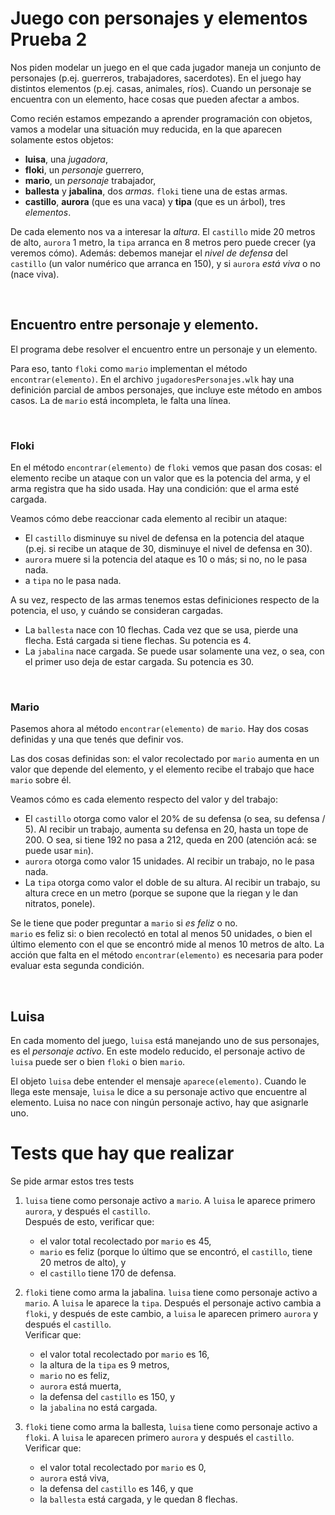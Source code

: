 # Juego con personajes y elementos Prueba 2
 
Nos piden modelar un juego en el que cada jugador maneja un conjunto de personajes (p.ej. guerreros, trabajadores, sacerdotes). En el juego hay distintos elementos (p.ej. casas, animales, ríos). Cuando un personaje se encuentra con un elemento, hace cosas que pueden afectar a ambos.

Como recién estamos empezando a aprender programación con objetos, vamos a modelar una situación muy reducida, en la que aparecen solamente estos objetos:

- **luisa**, una _jugadora_,
- **floki**, un _personaje_ guerrero,
- **mario**, un _personaje_ trabajador,
- **ballesta** y **jabalina**, dos _armas_. `floki` tiene una de estas armas.
- **castillo**, **aurora** (que es una vaca) y **tipa** (que es un árbol), tres _elementos_. 

De cada elemento nos va a interesar la _altura_. El `castillo` mide 20 metros de alto, `aurora` 1 metro, la `tipa` arranca en 8 metros pero puede crecer (ya veremos cómo).
Además: debemos manejar el _nivel de defensa_ del `castillo` (un valor numérico que arranca en 150), y si `aurora` _está viva_ o no (nace viva).


<br>

## Encuentro entre personaje y elemento. 

El programa debe resolver el encuentro entre un personaje y un elemento.

Para eso, tanto `floki` como `mario` implementan el método `encontrar(elemento)`.
En el archivo `jugadoresPersonajes.wlk` hay una definición parcial de ambos personajes, que incluye este método en ambos casos. La de `mario` está incompleta, le falta una línea. 


<br> 

### Floki 

En el método `encontrar(elemento)` de `floki` vemos que pasan dos cosas: el elemento recibe un ataque con un valor que es la potencia del arma, y el arma registra que ha sido usada. Hay una condición: que el arma esté cargada.

Veamos cómo debe reaccionar cada elemento al recibir un ataque:
- El `castillo` disminuye su nivel de defensa en la potencia del ataque (p.ej. si recibe un ataque de 30, disminuye el nivel de defensa en 30). 
- `aurora` muere si la potencia del ataque es 10 o más; si no, no le pasa nada. 
- a `tipa` no le pasa nada.

A su vez, respecto de las armas tenemos estas definiciones respecto de la potencia, el uso, y cuándo se consideran cargadas.
- La `ballesta` nace con 10 flechas. Cada vez que se usa, pierde una flecha. Está cargada si tiene flechas. Su potencia es 4.
- La `jabalina` nace cargada. Se puede usar solamente una vez, o sea, con el primer uso deja de estar cargada. Su potencia es 30.


<br> 

### Mario

Pasemos ahora al método `encontrar(elemento)` de `mario`. 
Hay dos cosas definidas y una que tenés que definir vos.

Las dos cosas definidas son: el valor recolectado por `mario` aumenta en un valor que depende del elemento, y el elemento recibe el trabajo que hace `mario` sobre él.

Veamos cómo es cada elemento respecto del valor y del trabajo:
- El `castillo` otorga como valor el 20% de su defensa (o sea, su defensa / 5). 
  Al recibir un trabajo, aumenta su defensa en 20, hasta un tope de 200. O sea, si tiene 192 no pasa a 212, queda en 200 (atención acá: se puede usar `min`).
- `aurora` otorga como valor 15 unidades. Al recibir un trabajo, no le pasa nada.
- La `tipa` otorga como valor el doble de su altura. Al recibir un trabajo, su altura crece en un metro (porque se supone que la riegan y le dan nitratos, ponele).

Se le tiene que poder preguntar a `mario` si _es feliz_ o no. <br> 
`mario` es feliz si: o bien recolectó en total al menos 50 unidades, o bien el último elemento con el que se encontró mide al menos 10 metros de alto.
La acción que falta en el método `encontrar(elemento)` es necesaria para poder evaluar esta segunda condición.


<br>

## Luisa

En cada momento del juego, `luisa` está manejando uno de sus personajes, es el _personaje activo_. En este modelo reducido, el personaje activo de `luisa` puede ser o bien `floki` o bien `mario`. 

El objeto `luisa` debe entender el mensaje `aparece(elemento)`. 
Cuando le llega este mensaje, `luisa` le dice a su personaje activo que encuentre al elemento. 
Luisa no nace con ningún personaje activo, hay que asignarle uno.

# Tests que hay que realizar

Se pide armar estos tres tests

1. `luisa` tiene como personaje activo a `mario`. A `luisa` le aparece primero `aurora`, y después el `castillo`. <br> Después de esto, verificar que: 
	- el valor total recolectado por `mario` es 45, 
	- `mario` es feliz (porque lo último que se encontró, el `castillo`, tiene 20 metros de alto), y 
	- el `castillo` tiene 170 de defensa. 


1. `floki` tiene como arma la jabalina. 
`luisa` tiene como personaje activo a `mario`. A `luisa` le aparece la `tipa`. Después el personaje activo cambia a `floki`, y después de este cambio, a `luisa` le aparecen primero `aurora` y después el `castillo`. <br>
Verificar que: 
	- el valor total recolectado por `mario` es 16, 
	- la altura de la `tipa` es 9 metros, 
	- `mario` no es feliz, 
	- `aurora` está muerta, 
	- la defensa del `castillo` es 150, y 
	- la `jabalina` no está cargada.

1. `floki` tiene como arma la ballesta, `luisa` tiene como personaje activo a `floki`. A `luisa` le aparecen primero `aurora` y después el `castillo`. <br>
Verificar que: 
	- el valor total recolectado por `mario` es 0, 
	- `aurora` está viva, 
	- la defensa del `castillo` es 146, y que 
	- la `ballesta` está cargada, y le quedan 8 flechas.


